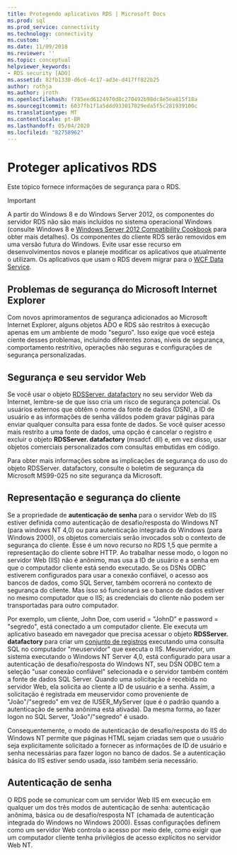 ```yaml
---
title: Protegendo aplicativos RDS | Microsoft Docs
ms.prod: sql
ms.prod_service: connectivity
ms.technology: connectivity
ms.custom: ''
ms.date: 11/09/2018
ms.reviewer: ''
ms.topic: conceptual
helpviewer_keywords:
- RDS security [ADO]
ms.assetid: 82fb1330-d6c6-4c17-ad3e-d417ff822b25
author: rothja
ms.author: jroth
ms.openlocfilehash: f785eed6124970d8c270492b98dc8e5ea815f18a
ms.sourcegitcommit: 6037fb1f1a5ddd933017029eda5f5c281939100c
ms.translationtype: MT
ms.contentlocale: pt-BR
ms.lasthandoff: 05/04/2020
ms.locfileid: "82758962"
---
```

# <a name="securing-rds-applications"></a>Proteger aplicativos RDS
Este tópico fornece informações de segurança para o RDS.  
  
> [!IMPORTANT]
>  A partir do Windows 8 e do Windows Server 2012, os componentes do servidor RDS não são mais incluídos no sistema operacional Windows (consulte Windows 8 e [Windows Server 2012 Compatibility Cookbook](https://www.microsoft.com/download/details.aspx?id=27416) para obter mais detalhes). Os componentes do cliente RDS serão removidos em uma versão futura do Windows. Evite usar esse recurso em desenvolvimentos novos e planeje modificar os aplicativos que atualmente o utilizam. Os aplicativos que usam o RDS devem migrar para o [WCF Data Service](https://go.microsoft.com/fwlink/?LinkId=199565).  
  
## <a name="microsoft-internet-explorer-security-issues"></a>Problemas de segurança do Microsoft Internet Explorer  
 Com novos aprimoramentos de segurança adicionados ao Microsoft Internet Explorer, alguns objetos ADO e RDS são restritos à execução apenas em um ambiente de modo "seguro". Isso exige que você esteja ciente desses problemas, incluindo diferentes zonas, níveis de segurança, comportamento restritivo, operações não seguras e configurações de segurança personalizadas.  
  
## <a name="security-and-your-web-server"></a>Segurança e seu servidor Web  
 Se você usar o objeto [RDSServer. datafactory](../../../ado/reference/rds-api/datafactory-object-rdsserver.md) no seu servidor Web da Internet, lembre-se de que isso cria um risco de segurança potencial. Os usuários externos que obtêm o nome da fonte de dados (DSN), a ID de usuário e as informações de senha válidos podem gravar páginas para enviar qualquer consulta para essa fonte de dados. Se você quiser acesso mais restrito a uma fonte de dados, uma opção é cancelar o registro e excluir o objeto **RDSServer. datafactory** (msadcf. dll) e, em vez disso, usar objetos comerciais personalizados com consultas embutidas em código.  
  
 Para obter mais informações sobre as implicações de segurança do uso do objeto RDSServer. datafactory, consulte o boletim de segurança da Microsoft MS99-025 no site segurança da Microsoft.  
  
## <a name="client-impersonation-and-security"></a>Representação e segurança do cliente  
 Se a propriedade de **autenticação de senha** para o servidor Web do IIS estiver definida como autenticação de desafio/resposta do Windows NT (para windows NT 4,0) ou para autenticação integrada do Windows (para Windows 2000), os objetos comerciais serão invocados sob o contexto de segurança do cliente. Esse é um novo recurso no RDS 1,5 que permite a representação do cliente sobre HTTP. Ao trabalhar nesse modo, o logon no servidor Web (IIS) não é anônimo, mas usa a ID de usuário e a senha em que o computador cliente está sendo executado. Se os DSNs ODBC estiverem configurados para usar a conexão confiável, o acesso aos bancos de dados, como SQL Server, também ocorrerá no contexto de segurança do cliente. Mas isso só funcionará se o banco de dados estiver no mesmo computador que o IIS; as credenciais do cliente não podem ser transportadas para outro computador.  
  
 Por exemplo, um cliente, John Doe, com userid = "JohnD" e password = "segredo", está conectado a um computador cliente. Ele executa um aplicativo baseado em navegador que precisa acessar o objeto **RDSServer. datafactory** para criar um [conjunto de registros](../../../ado/reference/ado-api/recordset-object-ado.md) executando uma consulta SQL no computador "meuservidor" que executa o IIS. Meuservidor, um sistema executando o Windows NT Server 4,0, está configurado para usar a autenticação de desafio/resposta do Windows NT, seu DSN ODBC tem a seleção "usar conexão confiável" selecionada e o servidor também contém a fonte de dados SQL Server. Quando uma solicitação é recebida no servidor Web, ela solicita ao cliente a ID de usuário e a senha. Assim, a solicitação é registrada em meuservidor como proveniente de "João"/"segredo" em vez de IUSER_MyServer (que é o padrão quando a autenticação de senha anônima está ativada). Da mesma forma, ao fazer logon no SQL Server, "João"/"segredo" é usado.  
  
 Consequentemente, o modo de autenticação de desafio/resposta do IIS do Windows NT permite que páginas HTML sejam criadas sem que o usuário seja explicitamente solicitado a fornecer as informações de ID de usuário e senha necessárias para fazer logon no banco de dados. Se a autenticação básica do IIS estiver sendo usada, isso também seria necessário.  
  
## <a name="password-authentication"></a>Autenticação de senha  
 O RDS pode se comunicar com um servidor Web IIS em execução em qualquer um dos três modos de autenticação de senha: autenticação anônima, básica ou de desafio/resposta NT (chamada de autenticação integrada do Windows no Windows 2000). Essas configurações definem como um servidor Web controla o acesso por meio dele, como exigir que um computador cliente tenha privilégios de acesso explícitos no servidor Web NT.



